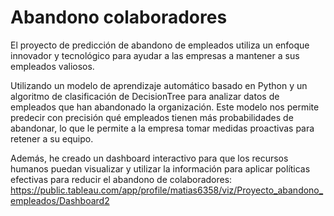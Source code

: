 # Abandono colaboradores

El proyecto de predicción de abandono de empleados utiliza un enfoque innovador y tecnológico para ayudar a las empresas a mantener a sus empleados valiosos. 

Utilizando un modelo de aprendizaje automático basado en Python y un algoritmo de clasificación de DecisionTree para analizar datos de empleados que han abandonado la organización. Este modelo nos permite predecir con precisión qué empleados tienen más probabilidades de abandonar, lo que le permite a la empresa tomar medidas proactivas para retener a su equipo. 

Además, he creado un dashboard interactivo para que los recursos humanos puedan visualizar y utilizar la información para aplicar políticas efectivas para reducir el abandono de colaboradores: https://public.tableau.com/app/profile/matias6358/viz/Proyecto_abandono_empleados/Dashboard2
